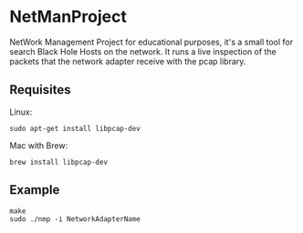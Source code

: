 # NetManProject
NetWork Management Project for educational purposes, it's a small tool for search Black Hole Hosts on the network.
It runs a live inspection of the packets that the network adapter receive with the pcap library.

## Requisites
Linux:
```
sudo apt-get install libpcap-dev
```
Mac with Brew: 
```
brew install libpcap-dev
```

## Example
```
make
sudo ./nmp -i NetworkAdapterName
```
